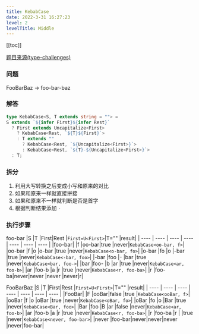 ```yaml
---
title: KebabCase
date: 2022-3-31 16:27:23
level: 2
levelTitle: Middle
---
```


[[toc]]

[题目来源(type-challenges)](https://github.com/FuBaooo/type-challenges/blob/master/questions/612-medium-kebabcase/README.md)

### 问题
FooBarBaz -> foo-bar-baz


### 解答
```typescript
type KebabCase<S, T extends string = ""> = 
S extends `${infer First}${infer Rest}` 
  ? First extends Uncapitalize<First>
    ? KebabCase<Rest, `${T}${First}`>
    : T extends ""
      ? KebabCase<Rest, `${Uncapitalize<First>}`>
      : KebabCase<Rest, `${T}-${Uncapitalize<First>}`>
  : T;
```

### 拆分
1. 利用大写转换之后变成小写和原来的对比
2. 如果和原来一样就直接拼接
3. 如果和原来不一样就判断是否是首字
4. 根据判断结果添加 `-`

### 执行步骤
foo-bar
|S      |T     |First|Rest  |`First=U<First>`|T="" |result|
| ---- | ---- | ---- | ---- | ---- | ---- | ---- |
|foo-bar|      |f    |oo-bar|true          |never|`KebabCase<oo-bar, f>`|
|oo-bar |f     |o    |o-bar |true          |never|`KebabCase<o-bar, fo>`|
|o-bar  |fo    |o    |-bar  |true          |never|`KebabCase<-bar, foo>`|
|-bar   |foo   |-    |bar   |true          |never|`KebabCase<bar, foo->`|
|bar    |foo-  |b    |ar    |true          |never|`KebabCase<ar, foo-b>`|
|ar     |foo-b |a    |r     |true          |never|`KebabCase<r, foo-ba>`|
|r      |foo-ba|never|never |never         |never|r|

FooBarBaz
|S     |T      |First|Rest |`First=U<First>`|T="" |result|
| ---- | ---- | ---- | ---- | ---- | ---- | ---- |
|FooBar|       |F    |ooBar|false         |true |`KebabCase<ooBar, f>`|
|ooBar |f      |o    |oBar |true          |never|`KebabCase<oBar, fo>`|
|oBar  |fo     |o    |Bar  |true          |never|`KebabCase<Bar, foo>`|
|Bar   |foo    |B    |ar   |false         |never|`KebabCase<ar, foo-b>`|
|ar    |foo-b  |a    |r    |true          |never|`KebabCase<r, foo-ba>`|
|r     |foo-ba |r    |     |true          |never|`KebabCase<never, foo-bar>`|
|never |foo-bar|never|never|never         |never|foo-bar|
